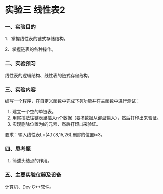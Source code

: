 # 实验三 线性表2

### 一、实验目的

1．掌握线性表的链式存储结构。

2．掌握链表的各种操作。

### 二、实验预习

线性表的逻辑结构、线性表的链式存储结构。

### 三、实验内容

编写一个程序，在自定义函数中完成下列功能并在主函数中进行测试：

1. 建立一个空的单链表。
2. 用尾插法往链表里插入n个数据（要求数据从键盘输入），然后打印出来验证。
3. 实现删除位置为i的元素，然后打印出来验证。

 要求：输入线性表L=(4,17,8,15,26),删除的位置i=3。

### 四、思考题

1. 简述头结点的作用。

### 五、主要实验仪器及设备

计算机、Dev C++软件。